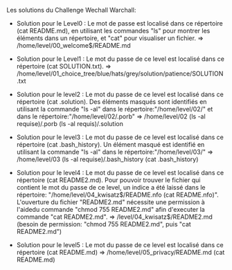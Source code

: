 Les solutions du Challenge Wechall Warchall:

- Solution pour le Level0 :  Le mot de passe est localisé dans ce répertoire (cat README.md), en utilisant les commandes "ls" pour montrer les éléments
  dans un répertoire, et "cat" pour visualiser un fichier.
=> /home/level/00_welcome$/README.md 

- Solution pour le Level1 : Le mot du passe de ce level est localisé dans ce répertoire (cat SOLUTION.txt).
=> /home/level/01_choice_tree/blue/hats/grey/solution/patience/SOLUTION.txt

- Solution pour le level2 : Le mot du passe de ce level est localisé dans ce répertoire (cat .solution). Des éléments masqués sont identifiés en utilisant la commande
  "ls -al" dans le répertoire:"/home/level/02/" et dans le répertoire:"/home/level/02/.porb"
=> /home/level/02 (ls -al requise)/.porb (ls -al requis)/.solution

- Solution pour le level3 : Le mot du passe de ce level est localisé dans ce répertoire (cat .bash_history). Un élément masqué est identifié en utilisant la commande
  "ls -al" dans le répertoire:"/home/level/03/"
=> /home/level/03 (ls -al requise)/.bash_history (cat .bash_history)

- Solution pour le level4 : Le mot du passe de ce level est localisé dans ce répertoire (cat README2.md). Pour pouvoir trouver le fichier qui contient le mot du passe
  de ce level, un indice a été laissé dans le répertoire: "/home/level/04_kwisatz$/README.nfo (cat README.nfo)".
  L'ouverture du fichier "README2.md" nécessite une permission à l'aidedu commande "chmod 755 README2.md" afin d'executer la commande "cat README2.md".
=> /level/04_kwisatz$/README2.md (besoin de permission: "chmod 755 README2.md", puis "cat README2.md")

- Solution pour le level5 : Le mot du passe de ce level est localisé dans ce répertoire (cat README.md)
=> /home/level/05_privacy/README.md (cat README.md)
